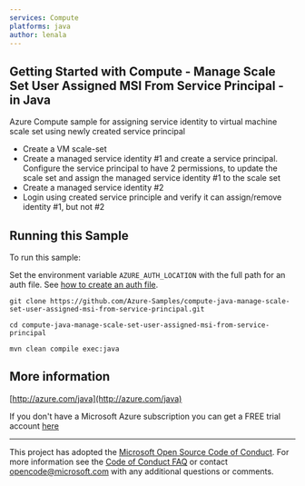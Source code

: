 ```yaml
---
services: Compute
platforms: java
author: lenala
---
```


## Getting Started with Compute - Manage Scale Set User Assigned MSI From Service Principal - in Java ##


  Azure Compute sample for assigning service identity to virtual machine scale set using newly created service principal
   - Create a VM scale-set
   - Create a managed service identity #1 and create a service principal. Configure the service principal to have 2 permissions, to update the scale set and assign the managed service identity #1 to the scale set
   - Create a managed service identity #2
   - Login using created service principle and verify it can assign/remove identity #1, but not #2
 

## Running this Sample ##

To run this sample:

Set the environment variable `AZURE_AUTH_LOCATION` with the full path for an auth file. See [how to create an auth file](https://github.com/Azure/azure-libraries-for-java/blob/master/AUTH.md).

    git clone https://github.com/Azure-Samples/compute-java-manage-scale-set-user-assigned-msi-from-service-principal.git

    cd compute-java-manage-scale-set-user-assigned-msi-from-service-principal

    mvn clean compile exec:java

## More information ##

[http://azure.com/java](http://azure.com/java)

If you don't have a Microsoft Azure subscription you can get a FREE trial account [here](http://go.microsoft.com/fwlink/?LinkId=330212)

---

This project has adopted the [Microsoft Open Source Code of Conduct](https://opensource.microsoft.com/codeofconduct/). For more information see the [Code of Conduct FAQ](https://opensource.microsoft.com/codeofconduct/faq/) or contact [opencode@microsoft.com](mailto:opencode@microsoft.com) with any additional questions or comments.